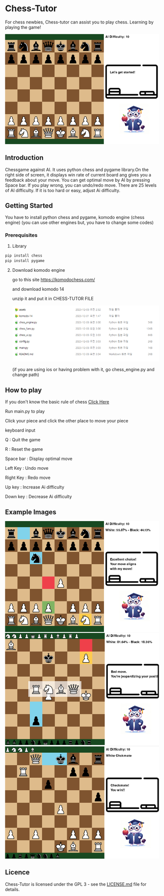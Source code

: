 # Chess-Tutor

For chess newbies, Chess-tutor can assist you to play chess. Learning by playing the game!

<img src="assets\images_for_readme\screen.png">

## Introduction

Chessgame against AI. It uses python chess and pygame library.On the right side of screen, it displays win rate of current board ang gives you a feedback about your move. You can get optimal move by AI by pressing Space bar. If you play wrong, you can undo/redo move. There are 25 levels of AI difficulty. If it is too hard or easy, adjust Ai difficulty.


## Getting Started

You have to install python chess and pygame, komodo engine (chess engine)
(you can use other engines but, you have to change some codes)

### Prerequisites

1. Library
```sh
pip install chess
pip install pygame
```

2. Download komodo engine
   
    go to this site https://komodochess.com/

    and download komodo 14

    unzip it and put it in CHESS-TUTOR FILE

    <img src="assets\images_for_readme\komodo_location.png">

    (if you are using ios or having problem with it, go chess_engine.py and change path)
## How to play 

If you don't know the basic rule of chess [Click Here](https://en.wikipedia.org/wiki/Rules_of_chess)

Run main.py to play

Click your piece and click the other place to move your piece

keyboard input

Q : Quit the game

R : Reset the game

Space bar : Display optimal move

Left Key : Undo move

Right Key : Redo move

Up key : Increase Ai difficulty

Down key : Decrease Ai difficulty

## Example Images

<img src="assets\images_for_readme\Running_example.png">
<img src="assets\images_for_readme\promotion.png">
<img src="assets\images_for_readme\checkmate.png">

## Licence
Chess-Tutor is licensed under the GPL 3 - see the [LICENSE.md](LICENSE.md) file for details.